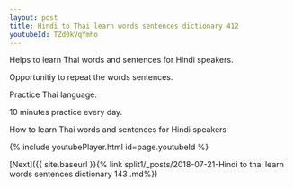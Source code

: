 ```yaml
---
layout: post
title: Hindi to Thai learn words sentences dictionary 412 
youtubeId: TZd0kVqYmho
---
```

 
 
Helps to learn Thai words and sentences for Hindi speakers.

Opportunitiy to repeat the words sentences. 

Practice Thai language. 
 
10 minutes practice every day. 
 
How to learn Thai words and sentences for Hindi speakers 
 
{% include youtubePlayer.html id=page.youtubeId %}
 
 
[Next]({{ site.baseurl }}{% link  split1/_posts/2018-07-21-Hindi to thai learn words sentences dictionary 143 .md%})
 
